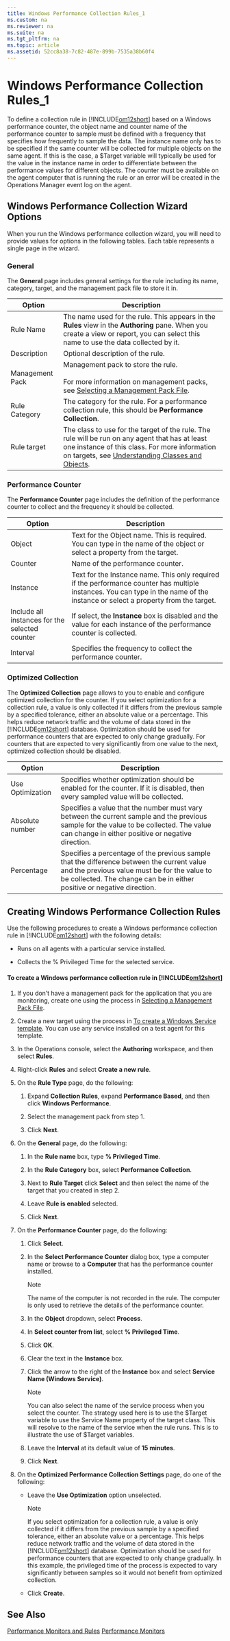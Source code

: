 ```yaml
---
title: Windows Performance Collection Rules_1
ms.custom: na
ms.reviewer: na
ms.suite: na
ms.tgt_pltfrm: na
ms.topic: article
ms.assetid: 52cc8a38-7c82-487e-899b-7535a38b60f4
---
```

# Windows Performance Collection Rules_1
To define a collection rule in [!INCLUDE[om12short](./Token/om12short_md.md)] based on a Windows performance counter, the object name and counter name of the performance counter to sample must be defined with a frequency that specifies how frequently to sample the data. The instance name only has to be specified if the same counter will be collected for multiple objects on the same agent. If this is the case, a $Target variable will typically be used for the value in the instance name in order to differentiate between the performance values for different objects. The counter must be available on the agent computer that is running the rule or an error will be created in the Operations Manager event log on the agent.

## Windows Performance Collection Wizard Options
When you run the Windows performance collection wizard, you will need to provide values for options in the following tables. Each table represents a single page in the wizard.

### General
The **General** page includes general settings for the rule including its name, category, target, and the management pack file to store it in.

|Option|Description|
|----------|---------------|
|Rule Name|The name used for the rule. This appears in the **Rules** view in the **Authoring** pane. When you create a view or report, you can select this name to use the data collected by it.|
|Description|Optional description of the rule.|
|Management Pack|Management pack to store the rule.<br /><br />For more information on management packs, see [Selecting a Management Pack File](./Selecting-a-Management-Pack-File.md).|
|Rule Category|The category for the rule. For a performance collection rule, this should be **Performance Collection**.|
|Rule target|The class to use for the target of the rule. The rule will be run on any agent that has at least one instance of this class. For more information on targets, see [Understanding Classes and Objects](./Understanding-Classes-and-Objects.md).|

### Performance Counter
The **Performance Counter** page includes the definition of the performance counter to collect and the frequency it should be collected.

|Option|Description|
|----------|---------------|
|Object|Text for the Object name. This is required. You can type in the name of the object or select a property from the target.|
|Counter|Name of the performance counter.|
|Instance|Text for the Instance name. This only required if the performance counter has multiple instances. You can type in the name of the instance or select a property from the target.|
|Include all instances for the selected counter|If select, the **Instance** box is disabled and the value for each instance of the performance counter is collected.|
|Interval|Specifies the frequency to collect the performance counter.|

### Optimized Collection
The **Optimized Collection** page allows to you to enable and configure optimized collection for the counter. If you select optimization for a collection rule, a value is only collected if it differs from the previous sample by a specified tolerance, either an absolute value or a percentage. This helps reduce network traffic and the volume of data stored in the [!INCLUDE[om12short](./Token/om12short_md.md)] database. Optimization should be used for performance counters that are expected to only change gradually. For counters that are expected to very significantly from one value to the next, optimized collection should be disabled.

|Option|Description|
|----------|---------------|
|Use Optimization|Specifies whether optimization should be enabled for the counter. If it is disabled, then every sampled value will be collected.|
|Absolute number|Specifies a value that the number must vary between the current sample and the previous sample for the value to be collected. The value can change in either positive or negative direction.|
|Percentage|Specifies a percentage of the previous sample that the difference between the current value and the previous value must be for the value to be collected. The change can be in either positive or negative direction.|

## Creating Windows Performance Collection Rules
Use the following procedures to create a Windows performance collection rule in [!INCLUDE[om12short](./Token/om12short_md.md)] with the following details:

-   Runs on all agents with a particular service installed.

-   Collects the % Privileged Time for the selected service.

#### To create a Windows performance collection rule in [!INCLUDE[om12short](./Token/om12short_md.md)]

1.  If you don’t have a management pack for the application that you are monitoring, create one using the process in [Selecting a Management Pack File](./Selecting-a-Management-Pack-File.md).

2.  Create a new target using the process in [To create a Windows Service template](./Windows-Service-Template.md#CreateWindowsServiceTemplate). You can use any service installed on a test agent for this template.

3.  In the Operations console, select the **Authoring** workspace, and then select **Rules**.

4.  Right\-click **Rules** and select **Create a new rule**.

5.  On the **Rule Type** page, do the following:

    1.  Expand **Collection Rules**, expand **Performance Based**, and then click **Windows Performance**.

    2.  Select the management pack from step 1.

    3.  Click **Next**.

6.  On the **General** page, do the following:

    1.  In the **Rule name** box, type **% Privileged Time**.

    2.  In the **Rule Category** box, select **Performance Collection**.

    3.  Next to **Rule Target** click **Select** and then select the name of the target that you created in step 2.

    4.  Leave **Rule is enabled** selected.

    5.  Click **Next**.

7.  On the **Performance Counter** page, do the following:

    1.  Click **Select**.

    2.  In the **Select Performance Counter** dialog box, type a computer name or browse to a **Computer**  that has the performance counter installed.

        > [!NOTE]
        > The name of the computer is not recorded in the rule. The computer is only used to retrieve the details of the performance counter.

    3.  In the **Object** dropdown, select **Process**.

    4.  In **Select counter from list**, select **% Privileged Time**.

    5.  Click **OK**.

    6.  Clear the text in the **Instance** box.

    7.  Click the arrow to the right of the **Instance** box and select **Service Name \(Windows Service\)**.

        > [!NOTE]
        > You can also select the name of the service process when you select the counter. The strategy used here is to use the $Target variable to use the Service Name property of the target class. This will resolve to the name of the service when the rule runs. This is to illustrate the use of $Target variables.

    8.  Leave the **Interval** at its default value of **15 minutes**.

    9. Click **Next**.

8.  On the **Optimized Performance Collection Settings** page, do one of the following:

    -   Leave the **Use Optimization** option unselected.

        > [!NOTE]
        > If you select optimization for a collection rule, a value is only collected if it differs from the previous sample by a specified tolerance, either an absolute value or a percentage. This helps reduce network traffic and the volume of data stored in the [!INCLUDE[om12short](./Token/om12short_md.md)] database. Optimization should be used for performance counters that are expected to only change gradually.  In this example, the privileged time of the process is expected to vary significantly between samples so it would not benefit from optimized collection.

    -   Click **Create**.

## See Also
[Performance Monitors and Rules](./Performance-Monitors-and-Rules.md)
[Performance Monitors](./Performance-Monitors.md)


